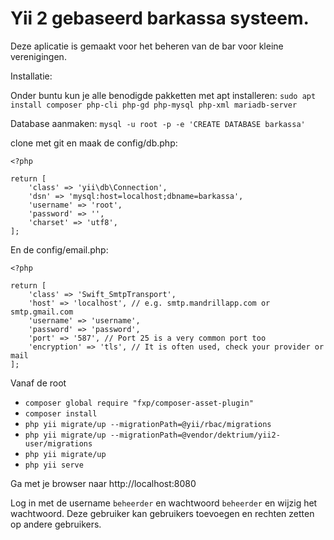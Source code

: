 Yii 2 gebaseerd barkassa systeem.
============================

Deze aplicatie is gemaakt voor het beheren van de bar voor kleine verenigingen.

Installatie:

Onder buntu kun je alle benodigde pakketten met apt installeren:
`sudo apt install composer php-cli php-gd php-mysql php-xml mariadb-server`

Database aanmaken:
`mysql -u root -p -e 'CREATE DATABASE barkassa'`

clone met git en maak de config/db.php:
```
<?php

return [
    'class' => 'yii\db\Connection',
    'dsn' => 'mysql:host=localhost;dbname=barkassa',
    'username' => 'root',
    'password' => '',
    'charset' => 'utf8',
];
```

 En de config/email.php:

```
<?php

return [
    'class' => 'Swift_SmtpTransport',
    'host' => 'localhost', // e.g. smtp.mandrillapp.com or smtp.gmail.com
    'username' => 'username',
    'password' => 'password',
    'port' => '587', // Port 25 is a very common port too
    'encryption' => 'tls', // It is often used, check your provider or mail
];
```

Vanaf de root
- `composer global require "fxp/composer-asset-plugin"`
- `composer install`
- `php yii migrate/up --migrationPath=@yii/rbac/migrations`
- `php yii migrate/up --migrationPath=@vendor/dektrium/yii2-user/migrations`
- `php yii migrate/up`
- `php yii serve`

Ga met je browser naar http://localhost:8080

Log in met de username `beheerder` en wachtwoord `beheerder` en wijzig het wachtwoord.
Deze gebruiker kan gebruikers toevoegen en rechten zetten op andere gebruikers.